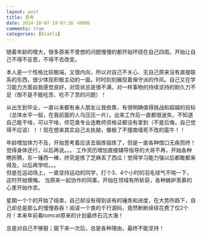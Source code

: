 ```yaml
---
layout: post
title: 思考
date: 2014-10-07 19:07:26 +0800
comments: true
categories: [blabla]
---
```


随着年龄的增大，很多原来不曾想的问题慢慢的都开始环绕在自己四周。开始让自己不得不反思，不得不去改变。

本人是一个性格比较极端，又很内向，所以对自己不关心、无自己原来没有直接联系的东西，很少体现积极主动的一面。时时刻刻展现着保守派的作风。自己又在学习能力方面自我感觉良好，对现状总是很不满，对一样事物的持续坚持的耐久力不足（倒不是不能吃苦、吃不了苦的问题）！

从出生到毕业，一直以来都有亲人朋友让我依靠，有很明确值得挑战和超越的目标（总体水平一般，在我前面的人乌压压一片）。出来工作后一直都很迷失，不知道自己能干啥，可以干啥，师范类专业连教师资格证都没有拿到（不是后悔，自己觉得不应该）！！现在想来其实自己太执拗，像极了不撞南墙死不改的蛮牛！！

年龄增加体力不及，开始思考着应该去锻炼锻炼了，但是一直各种借口无疾而终！觉得身体还行，以后再说。。。
工作资历增加直接辅导指导的大哥不再，开始各种瞎折腾，东一锤西一棒，终究是拣了芝麻丢了西瓜！觉得学习能力强以后都敢都来得及，以后再学呗。。。		
但是在运动场上，一直坚持运动的同学，打个3、4个小时的羽毛球气不喘一下，这时开始懊悔。
当原来一起协作的同事，开始在领域有所斩获，各种嫉妒羡慕的心里开始作祟。

星期一个个的开始了结束，自己却没有得到该有的锤炼和进度，在大势所趋下，自己却总是那么的慢慢吞吞！阅读一个类的千行源码，竟然断断续续花费了仅2个月！本来年前看tomcat原来的计划最终石沉大海！

总是对自己不够狠；狠下来一次后，总是各种理由，最终不能坚持！